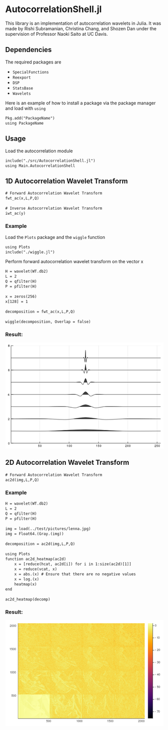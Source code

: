 # AutocorrelationShell.jl

This library is an implementation of autocorrelation wavelets in Julia. It was
made by Rishi Subramanian, Christina Chang, and Shozen Dan under the supervision of Professor Naoki Saito at UC Davis.

## Dependencies
The required packages are
+ `SpecialFunctions`
+ `Reexport`
+ `DSP`
+ `StatsBase`
+ `Wavelets`

Here is an example of how to install a package via the package manager and load with `using`
```{julia}
Pkg.add("PackageName")
using PackageName
```

## Usage
Load the autocorrelation module
```{julia}
include("./src/AutocorrelationShell.jl")
using Main.AutocorrelationShell
```

## 1D Autocorrelation Wavelet Transform
```{julia}
# Forward Autocorrelation Wavelet Transform
fwt_ac(x,L,P,Q)

# Inverse Autocorrelation Wavelet Transform
iwt_ac(y)
```

### Example
Load the `Plots` package and the `wiggle` function
```{julia}
using Plots
include("./wiggle.jl")
```

Perform forward autocorrelation wavelet transform on the vector x
```{julia}
H = wavelet(WT.db2)
L = 2
Q = qfilter(H)
P = pfilter(H)

x = zeros(256)
x[128] = 1

decomposition = fwt_ac(x,L,P,Q)

wiggle(decomposition, Overlap = false)
```

### Result:

![Result](Presentation/auto_decomposition.png)

## 2D Autocorrelation Wavelet Transform
```{julia}
# Forward Autocorrelation Wavelet Transform
ac2d(img,L,P,Q)
```
### Example
```{julia}
H = wavelet(WT.db2)
L = 2
Q = qfilter(H)
P = pfilter(H)

img = load(../test/pictures/lenna.jpg)
img = Float64.(Gray.(img))

decomposition = ac2d(img,L,P,Q)

using Plots
function ac2d_heatmap(ac2d)
    x = [reduce(hcat, ac2d[i]) for i in 1:size(ac2d)[1]]
    x = reduce(vcat, x)
    x = abs.(x) # Ensure that there are no negative values
    x = log.(x)
    heatmap(x)
end

ac2d_heatmap(decomp)
```

### Result:
![Result](Presentation/lenna_ac2d_heatmap.png)
